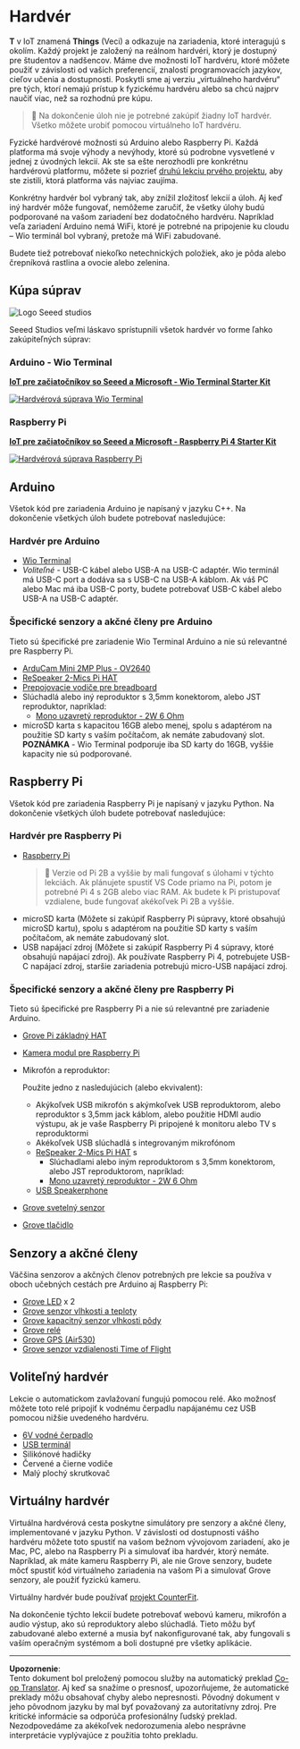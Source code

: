<!--
CO_OP_TRANSLATOR_METADATA:
{
  "original_hash": "3dce18fab38adf93ff30b8c221b1eec5",
  "translation_date": "2025-08-28T08:08:23+00:00",
  "source_file": "hardware.md",
  "language_code": "sk"
}
-->
# Hardvér

**T** v IoT znamená **Things** (Veci) a odkazuje na zariadenia, ktoré interagujú s okolím. Každý projekt je založený na reálnom hardvéri, ktorý je dostupný pre študentov a nadšencov. Máme dve možnosti IoT hardvéru, ktoré môžete použiť v závislosti od vašich preferencií, znalostí programovacích jazykov, cieľov učenia a dostupnosti. Poskytli sme aj verziu „virtuálneho hardvéru“ pre tých, ktorí nemajú prístup k fyzickému hardvéru alebo sa chcú najprv naučiť viac, než sa rozhodnú pre kúpu.

> 💁 Na dokončenie úloh nie je potrebné zakúpiť žiadny IoT hardvér. Všetko môžete urobiť pomocou virtuálneho IoT hardvéru.

Fyzické hardvérové možnosti sú Arduino alebo Raspberry Pi. Každá platforma má svoje výhody a nevýhody, ktoré sú podrobne vysvetlené v jednej z úvodných lekcií. Ak ste sa ešte nerozhodli pre konkrétnu hardvérovú platformu, môžete si pozrieť [druhú lekciu prvého projektu](./1-getting-started/lessons/2-deeper-dive/README.md), aby ste zistili, ktorá platforma vás najviac zaujíma.

Konkrétny hardvér bol vybraný tak, aby znížil zložitosť lekcií a úloh. Aj keď iný hardvér môže fungovať, nemôžeme zaručiť, že všetky úlohy budú podporované na vašom zariadení bez dodatočného hardvéru. Napríklad veľa zariadení Arduino nemá WiFi, ktoré je potrebné na pripojenie ku cloudu – Wio terminál bol vybraný, pretože má WiFi zabudované.

Budete tiež potrebovať niekoľko netechnických položiek, ako je pôda alebo črepníková rastlina a ovocie alebo zelenina.

## Kúpa súprav

![Logo Seeed studios](../../translated_images/seeed-logo.74732b6b482b6e8e8bdcc06f0541fc92b1dabf5e3e8f37afb91e04393a8cb977.sk.png)

Seeed Studios veľmi láskavo sprístupnili všetok hardvér vo forme ľahko zakúpiteľných súprav:

### Arduino - Wio Terminal

**[IoT pre začiatočníkov so Seeed a Microsoft - Wio Terminal Starter Kit](https://www.seeedstudio.com/IoT-for-beginners-with-Seeed-and-Microsoft-Wio-Terminal-Starter-Kit-p-5006.html)**

[![Hardvérová súprava Wio Terminal](../../translated_images/wio-hardware-kit.4c70c48b85e4283a1d73e248d87d49587c0cd077eeb69cb3eca803166f63c9a5.sk.png)](https://www.seeedstudio.com/IoT-for-beginners-with-Seeed-and-Microsoft-Wio-Terminal-Starter-Kit-p-5006.html)

### Raspberry Pi

**[IoT pre začiatočníkov so Seeed a Microsoft - Raspberry Pi 4 Starter Kit](https://www.seeedstudio.com/IoT-for-beginners-with-Seeed-and-Microsoft-Raspberry-Pi-Starter-Kit-p-5004.html)**

[![Hardvérová súprava Raspberry Pi](../../translated_images/pi-hardware-kit.26dbadaedb7dd44c73b0131d5d68ea29472ed0a9744f90d5866c6d82f2d16380.sk.png)](https://www.seeedstudio.com/IoT-for-beginners-with-Seeed-and-Microsoft-Raspberry-Pi-Starter-Kit-p-5004.html)

## Arduino

Všetok kód pre zariadenia Arduino je napísaný v jazyku C++. Na dokončenie všetkých úloh budete potrebovať nasledujúce:

### Hardvér pre Arduino

* [Wio Terminal](https://www.seeedstudio.com/Wio-Terminal-p-4509.html)
* *Voliteľné* - USB-C kábel alebo USB-A na USB-C adaptér. Wio terminál má USB-C port a dodáva sa s USB-C na USB-A káblom. Ak váš PC alebo Mac má iba USB-C porty, budete potrebovať USB-C kábel alebo USB-A na USB-C adaptér.

### Špecifické senzory a akčné členy pre Arduino

Tieto sú špecifické pre zariadenie Wio Terminal Arduino a nie sú relevantné pre Raspberry Pi.

* [ArduCam Mini 2MP Plus - OV2640](https://www.arducam.com/product/arducam-2mp-spi-camera-b0067-arduino/)
* [ReSpeaker 2-Mics Pi HAT](https://www.seeedstudio.com/ReSpeaker-2-Mics-Pi-HAT.html)
* [Prepojovacie vodiče pre breadboard](https://www.seeedstudio.com/Breadboard-Jumper-Wire-Pack-241mm-200mm-160mm-117m-p-234.html)
* Slúchadlá alebo iný reproduktor s 3,5mm konektorom, alebo JST reproduktor, napríklad:
  * [Mono uzavretý reproduktor - 2W 6 Ohm](https://www.seeedstudio.com/Mono-Enclosed-Speaker-2W-6-Ohm-p-2832.html)
* microSD karta s kapacitou 16GB alebo menej, spolu s adaptérom na použitie SD karty s vaším počítačom, ak nemáte zabudovaný slot. **POZNÁMKA** - Wio Terminal podporuje iba SD karty do 16GB, vyššie kapacity nie sú podporované.

## Raspberry Pi

Všetok kód pre zariadenia Raspberry Pi je napísaný v jazyku Python. Na dokončenie všetkých úloh budete potrebovať nasledujúce:

### Hardvér pre Raspberry Pi

* [Raspberry Pi](https://www.raspberrypi.org/products/raspberry-pi-4-model-b/)
  > 💁 Verzie od Pi 2B a vyššie by mali fungovať s úlohami v týchto lekciách. Ak plánujete spustiť VS Code priamo na Pi, potom je potrebné Pi 4 s 2GB alebo viac RAM. Ak budete k Pi pristupovať vzdialene, bude fungovať akékoľvek Pi 2B a vyššie.
* microSD karta (Môžete si zakúpiť Raspberry Pi súpravy, ktoré obsahujú microSD kartu), spolu s adaptérom na použitie SD karty s vaším počítačom, ak nemáte zabudovaný slot.
* USB napájací zdroj (Môžete si zakúpiť Raspberry Pi 4 súpravy, ktoré obsahujú napájací zdroj). Ak používate Raspberry Pi 4, potrebujete USB-C napájací zdroj, staršie zariadenia potrebujú micro-USB napájací zdroj.

### Špecifické senzory a akčné členy pre Raspberry Pi

Tieto sú špecifické pre Raspberry Pi a nie sú relevantné pre zariadenie Arduino.

* [Grove Pi základný HAT](https://www.seeedstudio.com/Grove-Base-Hat-for-Raspberry-Pi.html)
* [Kamera modul pre Raspberry Pi](https://www.raspberrypi.org/products/camera-module-v2/)
* Mikrofón a reproduktor:

  Použite jedno z nasledujúcich (alebo ekvivalent):
  * Akýkoľvek USB mikrofón s akýmkoľvek USB reproduktorom, alebo reproduktor s 3,5mm jack káblom, alebo použitie HDMI audio výstupu, ak je vaše Raspberry Pi pripojené k monitoru alebo TV s reproduktormi
  * Akékoľvek USB slúchadlá s integrovaným mikrofónom
  * [ReSpeaker 2-Mics Pi HAT](https://www.seeedstudio.com/ReSpeaker-2-Mics-Pi-HAT.html) s
    * Slúchadlami alebo iným reproduktorom s 3,5mm konektorom, alebo JST reproduktorom, napríklad:
    * [Mono uzavretý reproduktor - 2W 6 Ohm](https://www.seeedstudio.com/Mono-Enclosed-Speaker-2W-6-Ohm-p-2832.html)
  * [USB Speakerphone](https://www.amazon.com/USB-Speakerphone-Conference-Business-Microphones/dp/B07Q3D7F8S/ref=sr_1_1?dchild=1&keywords=m0&qid=1614647389&sr=8-1)
* [Grove svetelný senzor](https://www.seeedstudio.com/Grove-Light-Sensor-v1-2-LS06-S-phototransistor.html)
* [Grove tlačidlo](https://www.seeedstudio.com/Grove-Button.html)

## Senzory a akčné členy

Väčšina senzorov a akčných členov potrebných pre lekcie sa používa v oboch učebných cestách pre Arduino aj Raspberry Pi:

* [Grove LED](https://www.seeedstudio.com/Grove-LED-Pack-p-4364.html) x 2
* [Grove senzor vlhkosti a teploty](https://www.seeedstudio.com/Grove-Temperature-Humidity-Sensor-DHT11.html)
* [Grove kapacitný senzor vlhkosti pôdy](https://www.seeedstudio.com/Grove-Capacitive-Moisture-Sensor-Corrosion-Resistant.html)
* [Grove relé](https://www.seeedstudio.com/Grove-Relay.html)
* [Grove GPS (Air530)](https://www.seeedstudio.com/Grove-GPS-Air530-p-4584.html)
* [Grove senzor vzdialenosti Time of Flight](https://www.seeedstudio.com/Grove-Time-of-Flight-Distance-Sensor-VL53L0X.html)

## Voliteľný hardvér

Lekcie o automatickom zavlažovaní fungujú pomocou relé. Ako možnosť môžete toto relé pripojiť k vodnému čerpadlu napájanému cez USB pomocou nižšie uvedeného hardvéru.

* [6V vodné čerpadlo](https://www.seeedstudio.com/6V-Mini-Water-Pump-p-1945.html)
* [USB terminál](https://www.adafruit.com/product/3628)
* Silikónové hadičky
* Červené a čierne vodiče
* Malý plochý skrutkovač

## Virtuálny hardvér

Virtuálna hardvérová cesta poskytne simulátory pre senzory a akčné členy, implementované v jazyku Python. V závislosti od dostupnosti vášho hardvéru môžete toto spustiť na vašom bežnom vývojovom zariadení, ako je Mac, PC, alebo na Raspberry Pi a simulovať iba hardvér, ktorý nemáte. Napríklad, ak máte kameru Raspberry Pi, ale nie Grove senzory, budete môcť spustiť kód virtuálneho zariadenia na vašom Pi a simulovať Grove senzory, ale použiť fyzickú kameru.

Virtuálny hardvér bude používať [projekt CounterFit](https://github.com/CounterFit-IoT/CounterFit).

Na dokončenie týchto lekcií budete potrebovať webovú kameru, mikrofón a audio výstup, ako sú reproduktory alebo slúchadlá. Tieto môžu byť zabudované alebo externé a musia byť nakonfigurované tak, aby fungovali s vaším operačným systémom a boli dostupné pre všetky aplikácie.

---

**Upozornenie**:  
Tento dokument bol preložený pomocou služby na automatický preklad [Co-op Translator](https://github.com/Azure/co-op-translator). Aj keď sa snažíme o presnosť, upozorňujeme, že automatické preklady môžu obsahovať chyby alebo nepresnosti. Pôvodný dokument v jeho pôvodnom jazyku by mal byť považovaný za autoritatívny zdroj. Pre kritické informácie sa odporúča profesionálny ľudský preklad. Nezodpovedáme za akékoľvek nedorozumenia alebo nesprávne interpretácie vyplývajúce z použitia tohto prekladu.
